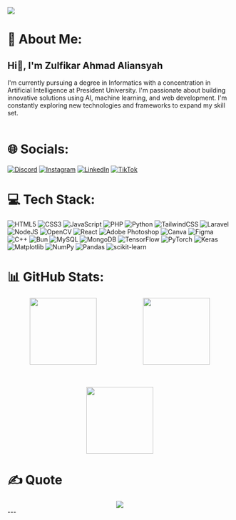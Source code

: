 [![](https://visitcount.itsvg.in/api?id=EvanescenT07&icon=5&color=1)](https://visitcount.itsvg.in)

# 💫 About Me:

## Hi👋, I'm Zulfikar Ahmad Aliansyah

I'm currently pursuing a degree in Informatics with a concentration in Artificial Intelligence at President University. I'm passionate about building innovative solutions using AI, machine learning, and web development. I'm constantly exploring new technologies and frameworks to expand my skill set.<br><br>

# 🌐 Socials:

[![Discord](https://img.shields.io/badge/Discord-%237289DA.svg?logo=discord&logoColor=white)](https://discord.gg/2n8Bnx3Gm8) [![Instagram](https://img.shields.io/badge/Instagram-%23E4405F.svg?logo=Instagram&logoColor=white)](https://instagram.com/zulfikarahmad12) [![LinkedIn](https://img.shields.io/badge/LinkedIn-%230077B5.svg?logo=linkedin&logoColor=white)](https://linkedin.com/in/zulfikarahmad12) [![TikTok](https://img.shields.io/badge/TikTok-%23000000.svg?logo=TikTok&logoColor=white)](https://tiktok.com/@pikarooo07._)

# 💻 Tech Stack:

![HTML5](https://img.shields.io/badge/html5-%23E34F26.svg?style=flat&logo=html5&logoColor=white) ![CSS3](https://img.shields.io/badge/css3-%231572B6.svg?style=flat&logo=css3&logoColor=white) ![JavaScript](https://img.shields.io/badge/javascript-%23323330.svg?style=flat&logo=javascript&logoColor=%23F7DF1E) ![PHP](https://img.shields.io/badge/php-%23777BB4.svg?style=flat&logo=php&logoColor=white) ![Python](https://img.shields.io/badge/python-3670A0?style=flat&logo=python&logoColor=ffdd54) ![TailwindCSS](https://img.shields.io/badge/tailwindcss-%2338B2AC.svg?style=flat&logo=tailwind-css&logoColor=white) ![Laravel](https://img.shields.io/badge/laravel-%23FF2D20.svg?style=flat&logo=laravel&logoColor=white) ![NodeJS](https://img.shields.io/badge/node.js-6DA55F?style=flat&logo=node.js&logoColor=white) ![OpenCV](https://img.shields.io/badge/opencv-%23white.svg?style=flat&logo=opencv&logoColor=white) ![React](https://img.shields.io/badge/react-%2320232a.svg?style=flat&logo=react&logoColor=%2361DAFB) ![Adobe Photoshop](https://img.shields.io/badge/adobe%20photoshop-%2331A8FF.svg?style=flat&logo=adobe%20photoshop&logoColor=white) ![Canva](https://img.shields.io/badge/Canva-%2300C4CC.svg?style=flat&logo=Canva&logoColor=white) ![Figma](https://img.shields.io/badge/figma-%23F24E1E.svg?style=flat&logo=figma&logoColor=white) ![C++](https://img.shields.io/badge/c++-%2300599C.svg?style=flat&logo=c%2B%2B&logoColor=white) ![Bun](https://img.shields.io/badge/Bun-%23000000.svg?style=flat&logo=bun&logoColor=white) ![MySQL](https://img.shields.io/badge/mysql-4479A1.svg?style=flat&logo=mysql&logoColor=white) ![MongoDB](https://img.shields.io/badge/MongoDB-%234ea94b.svg?style=flat&logo=mongodb&logoColor=white) ![TensorFlow](https://img.shields.io/badge/TensorFlow-%23FF6F00.svg?style=flat&logo=TensorFlow&logoColor=white) ![PyTorch](https://img.shields.io/badge/PyTorch-%23EE4C2C.svg?style=flat&logo=PyTorch&logoColor=white) ![Keras](https://img.shields.io/badge/Keras-%23D00000.svg?style=flat&logo=Keras&logoColor=white) ![Matplotlib](https://img.shields.io/badge/Matplotlib-%23ffffff.svg?style=flat&logo=Matplotlib&logoColor=black) ![NumPy](https://img.shields.io/badge/numpy-%23013243.svg?style=flat&logo=numpy&logoColor=white) ![Pandas](https://img.shields.io/badge/pandas-%23150458.svg?style=flat&logo=pandas&logoColor=white) ![scikit-learn](https://img.shields.io/badge/scikit--learn-%23F7931E.svg?style=flat&logo=scikit-learn&logoColor=white)

# 📊 GitHub Stats:

<div align="center">
  <img src="https://github-readme-stats.vercel.app/api?username=EvanescenT07&theme=transparent&hide_border=false&include_all_commits=true&count_private=false" height="150" style="margin-right: 50px; margin-left: 10px; margin-bottom: 25px" >
  <img src="https://github-readme-streak-stats.herokuapp.com/?user=EvanescenT07&theme=transparent&hide_border=false" height="150" style="margin-right: 10px; margin-left: 50px; margin-bottom: 25px">
  <img src="https://github-readme-stats.vercel.app/api/top-langs/?username=EvanescenT07&theme=transparent&hide_border=false&include_all_commits=true&count_private=false&layout=compact" height="150" style="margin-top : 25px">
</div>

# ✍️ Quote

<div align="center">
  <img src="https://quotes-github-readme.vercel.app/api?type=horizontal&theme=radical">
</div>
---
